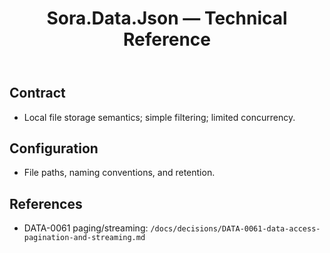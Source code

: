 ﻿---
uid: reference.modules.sora.data.json
title: Sora.Data.Json — Technical Reference
description: JSON file storage adapter for Sora data.
since: 0.2.x
packages: [Sylin.Sora.Data.Json]
source: src/Sora.Data.Json/
---

## Contract
- Local file storage semantics; simple filtering; limited concurrency.

## Configuration
- File paths, naming conventions, and retention.

## References
- DATA-0061 paging/streaming: `/docs/decisions/DATA-0061-data-access-pagination-and-streaming.md`
